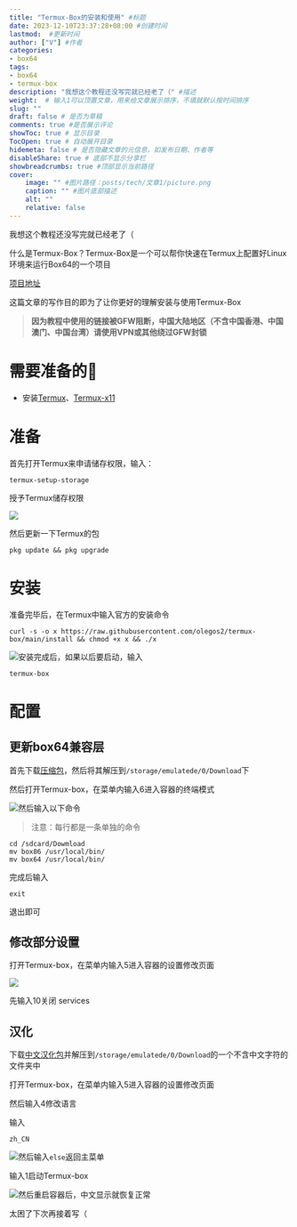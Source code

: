 ```yaml
---
title: "Termux-Box的安装和使用" #标题
date: 2023-12-10T23:37:28+08:00 #创建时间
lastmod:  #更新时间
author: ["V"] #作者
categories: 
- box64
tags: 
- box64
- termux-box
description: "我想这个教程还没写完就已经老了（" #描述
weight:  # 输入1可以顶置文章，用来给文章展示排序，不填就默认按时间排序
slug: ""
draft: false # 是否为草稿
comments: true #是否展示评论
showToc: true # 显示目录
TocOpen: true # 自动展开目录
hidemeta: false # 是否隐藏文章的元信息，如发布日期、作者等
disableShare: true # 底部不显示分享栏
showbreadcrumbs: true #顶部显示当前路径
cover:
    image: "" #图片路径：posts/tech/文章1/picture.png
    caption: "" #图片底部描述
    alt: ""
    relative: false
--- 
```


我想这个教程还没写完就已经老了（
<!--more-->



什么是Termux-Box？Termux-Box是一个可以帮你快速在Termux上配置好Linux环境来运行Box64的一个项目

[项目地址](https://github.com/olegos2/termux-box)

这篇文章的写作目的即为了让你更好的理解安装与使用Termux-Box

> **因为教程中使用的链接被GFW阻断，中国大陆地区（不含中国香港、中国澳门、中国台湾）请使用VPN或其他绕过GFW封锁**

# 需要准备的🤔

+   安装[Termux](https://f-droid.org/repo/com.termux_118.apk)、[Termux-x11](https://raw.githubusercontent.com/olegos2/termux-box/main/components/termux-x11-arm64-v8a-debug.apk)
    

# 准备

首先打开Termux来申请储存权限，输入：

```auto
termux-setup-storage
```

授予Termux储存权限

![](https://picshack.net/ib/oZGVRkZ2eM.jpg)

然后更新一下Termux的包

```auto
pkg update && pkg upgrade
```

# 安装

准备完毕后，在Termux中输入官方的安装命令

```auto
curl -s -o x https://raw.githubusercontent.com/olegos2/termux-box/main/install && chmod +x x && ./x
```

![](https://picshack.net/ib/3tfUU3zh5S.jpg)安装完成后，如果以后要启动，输入

```auto
termux-box
```

# 配置

## 更新box64兼容层

首先下载[压缩包](https://alist.vofficial233.com/d/Exagear%20%26%20box64/Box86%20Box64/termux-box%20box64droid%20%E9%83%A8%E5%88%86%E8%A1%A5%E4%B8%81/%E6%96%B0box64%E5%85%BC%E5%AE%B9%E5%B1%82.zip)，然后将其解压到`/storage/emulatede/0/Download`下

然后打开Termux-box，在菜单内输入6进入容器的终端模式

![](https://picshack.net/ib/eooaC0Ld52.jpg)然后输入以下命令

> 注意：每行都是一条单独的命令

```auto
cd /sdcard/Dowmload
mv box86 /usr/local/bin/
mv box64 /usr/local/bin/
```

完成后输入

```auto
exit
```

退出即可

## 修改部分设置

打开Termux-box，在菜单内输入5进入容器的设置修改页面

![](https://picshack.net/ib/pw7wAFJBvB.jpg)

先输入10关闭 services

## 汉化

下载[中文汉化包](https://alist.vofficial233.com/d/Exagear%20%26%20box64/Box86%20Box64/termux-box%20box64droid%20%E9%83%A8%E5%88%86%E8%A1%A5%E4%B8%81/termux-box%E6%B1%89%E5%8C%96%20(1).zip)并解压到`/storage/emulatede/0/Download`的一个不含中文字符的文件夹中

打开Termux-box，在菜单内输入5进入容器的设置修改页面

然后输入4修改语言

输入

```auto
zh_CN
```

![](https://picshack.net/ib/MU4XcM4O5k.jpg)然后输入`else`返回主菜单

输入1启动Termux-box

![](https://picshack.net/ib/QkrqXzNwfA.jpg)然后重启容器后，中文显示就恢复正常

太困了下次再接着写（